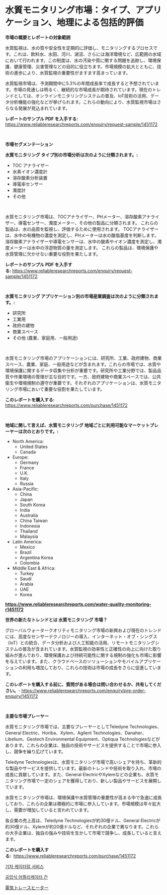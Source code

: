 <p><h1>水質モニタリング市場：タイプ、アプリケーション、地理による包括的評価</h1></p><p><strong>市場の概要とレポートの対象範囲</strong></p>
<p><p>水質監視は、水の質や安全性を定期的に評価し、モニタリングするプロセスです。これは、飲料水、水田、河川、湖沼、さらには海洋環境など、広範囲の水域において行われます。この制度は、水の汚染や質に関する問題を追跡し、環境保護、健康管理、災害管理などの目的に役立ちます。市場規模の拡大とともに、技術の進歩により、水質監視の重要性がますます高まっています。</p><p>水質監視市場は、予測期間中に5.3%の年間成長率で成長すると予想されています。市場の見通しは明るく、継続的な市場成長が期待されています。現在のトレンドとしては、オンラインモニタリングシステムの普及、IoT技術の活用、データ分析機能の強化などが挙げられます。これらの動向により、水質監視市場はさらなる発展が見込まれています。</p></p>
<p><strong>レポートのサンプル PDF を入手する:</strong> <a href="https://www.reliableresearchreports.com/enquiry/request-sample/1451172">https://www.reliableresearchreports.com/enquiry/request-sample/1451172</a></p>
<p>&nbsp;</p>
<p><strong>市場セグメンテーション</strong></p>
<p><strong>水質モニタリング タイプ別の市場分析は次のように分類されます。:</strong></p>
<p><ul><li>TOC アナライザー</li><li>水素イオン濃度計</li><li>溶存酸素分析装置</li><li>導電率センサー</li><li>濁度計</li><li>その他</li></ul></p>
<p>&nbsp;</p>
<p><p>水質モニタリング市場は、TOCアナライザー、PHメーター、溶存酸素アナライザー、導電センサー、濁度メーター、その他の製品に分類されます。 これらの製品は、水の品質を監視し、評価するために使用されます。 TOCアナライザーは、水中の有機物の濃度を測定し、PHメーターは水の酸塩基度を判断します。 溶存酸素アナライザーや導電センサーは、水中の酸素やイオン濃度を測定し、濁度メーターは水中の浮遊物質の量を測定します。 これらの製品は、環境保護や水質管理に欠かせない重要な役割を果たします。</p></p>
<p><strong>レポートのサンプル PDF を入手する:</strong>&nbsp;<a href="https://www.reliableresearchreports.com/enquiry/request-sample/1451172">https://www.reliableresearchreports.com/enquiry/request-sample/1451172</a></p>
<p>&nbsp;</p>
<p><strong> 水質モニタリング アプリケーション別の市場産業調査は次のように分類されます。:</strong></p>
<p><ul><li>研究所</li><li>工業用</li><li>政府の建物</li><li>商業スペース</li><li>その他 (農業、家庭用、一般用途)</li></ul></p>
<p>&nbsp;</p>
<p><p>水質モニタリング市場のアプリケーションには、研究所、工業、政府建物、商業スペース、農業、家庭、一般用途などが含まれます。これらの市場では、水質や環境保護に関するデータ収集や分析が重要です。研究所や工業分野では、製品品質や作業環境の管理が主な目的です。一方、政府建物や商業スペースでは、公共衛生や環境規制の遵守が重要です。それぞれのアプリケーションは、水質モニタリング市場において重要な役割を果たしています。</p></p>
<p><strong>このレポートを購入する:</strong>&nbsp; <a href="https://www.reliableresearchreports.com/purchase/1451172">https://www.reliableresearchreports.com/purchase/1451172</a></p>
<p>&nbsp;</p>
<p><strong>地域に関して言えば、水質モニタリング 地域ごとに利用可能なマーケットプレーヤーは次のとおりです。:</strong></p>
<p><ul>
    <li>
        North America:
        <ul>
            <li>United States</li>
            <li>Canada</li>
        </ul>
    </li>
    <li>
        Europe:
        <ul>
            <li>Germany</li>
            <li>France</li>
            <li>U.K.</li>
            <li>Italy</li>
            <li>Russia</li>
        </ul>
    </li>
    <li>
        Asia-Pacific:
        <ul>
            <li>China</li>
            <li>Japan</li>
            <li>South Korea</li>
            <li>India</li>
            <li>Australia</li>
            <li>China Taiwan</li>
            <li>Indonesia</li>
            <li>Thailand</li>
            <li>Malaysia</li>
        </ul>
    </li>
    <li>
        Latin America:
        <ul>
            <li>Mexico</li>
            <li>Brazil</li>
            <li>Argentina Korea</li>
            <li>Colombia</li>
        </ul>
    </li>
    <li>
        Middle East & Africa:
        <ul>
            <li>Turkey</li>
            <li>Saudi</li>
            <li>Arabia</li>
            <li>UAE</li>
            <li>Korea</li>
        </ul>
    </li>
    </ul></p>
<p><strong><a href="https://www.reliableresearchreports.com/water-quality-monitoring-r1451172">https://www.reliableresearchreports.com/water-quality-monitoring-r1451172</a></strong>&nbsp;</p>
<p><strong>世界の新たなトレンドとは 水質モニタリング 市場？</strong></p>
<p><p>グローバルウォータークオリティモニタリング市場の新興および現在のトレンドには、高度なセンサーテクノロジーの導入、インターネット・オブ・シングス（IoT）との統合、データ分析および人工知能の活用、リモートモニタリングシステムの普及が含まれています。水質監視の効率性と正確性の向上に向けた取り組みが進んでおり、環境保護および持続可能性に関する規制の強化も市場に影響を与えています。また、クラウドベースのソリューションやモバイルアプリケーションの利用も増加しており、これらの技術は市場の成長をさらに促進しています。</p></p>
<p><strong>このレポートを購入する前に、質問がある場合は問い合わせるか、共有してください。</strong>- <a href="https://www.reliableresearchreports.com/enquiry/pre-order-enquiry/1451172">https://www.reliableresearchreports.com/enquiry/pre-order-enquiry/1451172</a></p>
<p>&nbsp;</p>
<p><strong>主要な市場プレーヤー</strong></p>
<p><p>水質モニタリング市場では、主要なプレーヤーとしてTeledyne Technologies、General Electric、Horiba、Xylem、Agilent Technologies、Danaher、Libelium、Geotech Environmental Equipment、Optiqua Technologiesなどがあります。これらの企業は、独自の技術やサービスを提供することで市場に参入し、競争を繰り広げています。</p><p>Teledyne Technologiesは、水質モニタリング市場で高いシェアを持ち、革新的な製品やサービスを提供しています。最新のトレンドや技術を取り入れ、市場の成長に貢献しています。また、General ElectricやXylemなどの企業も、水質モニタリング市場で一定のシェアを獲得しており、新しい製品やサービスを展開しています。</p><p>水質モニタリング市場は、環境保護や水質管理の重要性が高まる中で急速に成長しており、これらの企業は積極的に市場に参入しています。市場規模は年々拡大し、需要が増加していると言われています。</p><p>各企業の売上高は、Teledyne Technologiesが約30億ドル、General Electricが約30億ドル、Xylemが約20億ドルなど、それぞれの企業で異なります。これらの大手企業は、独自の強みや技術を生かして市場で競争し、成長していると言えます。</p></p>
<p><strong>このレポートを購入する:</strong>&nbsp;&nbsp;<a href="https://www.reliableresearchreports.com/purchase/1451172">https://www.reliableresearchreports.com/purchase/1451172</a></p>
<p><p><a href="https://medium.com/@kelsiorphy/%ED%94%BC%EB%B3%B5-%EC%97%B0%EA%B2%B0%EC%8B%9D-%EC%8B%9C%EC%9E%A5%EC%9D%80-%EC%8B%9C%EC%9E%A5-%EC%A0%90%EC%9C%A0%EC%9C%A8-%EA%B7%9C%EB%AA%A8-%EB%B0%8F-2031%EB%85%84%EA%B9%8C%EC%A7%80-%EC%98%88%EC%83%81%EB%90%9C-%EC%98%88%EC%B8%A1%EC%97%90-%EC%A4%91%EC%A0%90%EC%9D%84-%EB%91%90%EA%B3%A0-%EC%9E%88%EC%8A%B5%EB%8B%88%EB%8B%A4-be0cc299773a">기차 케이터링 서비스</a></p><p><a href="https://medium.com/@leatharoan20231/%EA%B3%B5%EA%B8%B0%EC%8B%9D-%EC%A0%81%EC%9A%A9-%EA%B6%8C%EC%B4%9D-%EC%8B%9C%EC%9E%A5-%EC%9C%A0%ED%98%95-%EC%9D%91%EC%9A%A9-%EB%B0%8F-%EC%A7%80%EB%A6%AC%EC%97%90-%EB%8C%80%ED%95%9C-%ED%8F%AC%EA%B4%84%EC%A0%81-%ED%8F%89%EA%B0%80-0775a80a7143">공압식 어플리케이터 건</a></p><p><a href="https://medium.com/@joanacasper14/%E9%9B%BB%E6%B0%97%E3%83%88%E3%83%AC%E3%83%BC%E3%82%B9%E3%83%92%E3%83%BC%E3%83%86%E3%82%A3%E3%83%B3%E3%82%B0%E5%B8%82%E5%A0%B4%E3%81%AE%E5%88%86%E6%9E%90%E3%81%A82024%E5%B9%B4%E3%81%8B%E3%82%892031%E5%B9%B4%E3%81%BE%E3%81%A7%E3%81%AE%E3%82%B5%E3%82%A4%E3%82%BA%E4%BA%88%E6%B8%AC-268069799c32">電気トレースヒーター</a></p></p>
